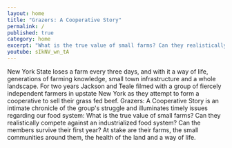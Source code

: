 ```yaml
---
layout: home
title: "Grazers: A Cooperative Story"
permalink: /
published: true
category: home
excerpt: "What is the true value of small farms? Can they realistically compete against an industrialized food system? Can the members survive their first year? At stake are their farms, around them, the health of the land and a way of life."
youtube: sIkNV_wn_tA
---
```


New York State loses a farm every three days, and with it a way of life, generations of farming knowledge, small town infrastructure and a whole landscape. For two years Jackson and Teale filmed with a group of fiercely independent farmers in upstate New York as they attempt to form a cooperative to sell their grass fed beef. Grazers: A Cooperative Story is an intimate chronicle of the group's struggle and illuminates timely issues regarding our food system: What is the true value of small farms? Can they realistically compete against an industrialized food system? Can the members survive their first year? At stake are their farms, the small communities around them, the health of the land and a way of life.